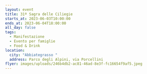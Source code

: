 ```yaml
---
layout: event
title: 31ª Sagra delle Ciliegie
starts_at: 2023-06-03T10:00:00
ends_at: 2023-06-04T18:00:00
all_day: false
tags:
  - Manifestazione
  - Evento per famiglie
  - Food & Drink
location:
  city: "Abbiategrasso "
  address: Parco degli Alpini, via Porcellini
flyer: images/uploads/246b4db2-ac81-46ad-8e3f-fc16654f9af5.jpeg
---
```

